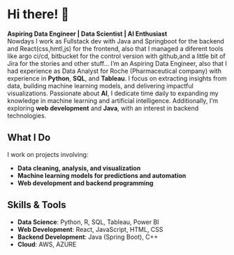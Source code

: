 # Hi there! 👋  

**Aspiring Data Engineer | Data Scientist | AI Enthusiast**  
Nowdays I work as Fullstack dev with Java and Springboot for the backend and React(css,hmtl,js) for the frontend, also that I managed a diferent tools like argo ci/cd, bitbucket for the control version with github,and a little bit of Jira for the stories and other stuff...
I’m an Aspiring Data Engineer, also that I had experience as Data Analyst for Roche (Pharmaceutical company) with experience in **Python**, **SQL**, and **Tableau**. I focus on extracting insights from data, building machine learning models, and delivering impactful visualizations. Passionate about **AI**, I dedicate time daily to expanding my knowledge in machine learning and artificial intelligence. Additionally, I’m exploring **web development** and **Java**, with an interest in backend technologies.  

## What I Do  
I work on projects involving:  
- **Data cleaning, analysis, and visualization**  
- **Machine learning models for predictions and automation**  
- **Web development and backend programming**  

## Skills & Tools  
- **Data Science**: Python, R, SQL, Tableau, Power BI  
- **Web Development**: React, JavaScript, HTML, CSS  
- **Backend Development**: Java (Spring Boot), C++
- **Cloud**: AWS, AZURE

